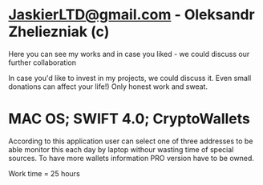 # JaskierLTD@gmail.com - Oleksandr Zheliezniak (c)

Here you can see my works and in case you liked - we could discuss our further collaboration

In case you'd like to invest in my projects, we could discuss it. Even small donations can affect your life!)
Only honest work and sweat.


# MAC OS; SWIFT 4.0; CryptoWallets

According to this application user can select one of three addresses to be able monitor this each day by laptop withour wasting time of special sources. To have more wallets information PRO version have to be owned.

Work time = 25 hours
